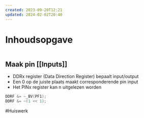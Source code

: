 ```yaml
---
created: 2023-09-20T12:21
updated: 2024-02-02T20:40
---
```

# Inhoudsopgave
```toc
```

## Maak pin [[Inputs]] 
- DDRx  register (Data Direction Register) bepaalt input/output
- Een 0 op de juiste plaats maakt corresponderende pin input
- Het PINx register kan n uitgelezen worden

```c
DDRF &= ~_BV(PF1);
DDRF &= ~(1 << 1);
```

#Huiswerk 
